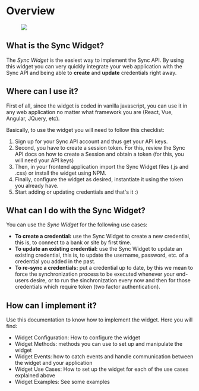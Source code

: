# Overview

<figure class="image">
  <img src="https://drive.google.com/uc?export=view&id=1Ll-fQQodIEnlx9ys0U4hn67y8w_EjNlX"/>
</figure>

## What is the Sync Widget?

The *Sync Widget* is the easiest way to implement the Sync API. By using this widget you can very quickly integrate your web application with the Sync API and being able to **create** and **update** credentials right away.

## Where can I use it?

First of all, since the widget is coded in vanilla javascript, you can use it in any web application no matter what framework you are (React, Vue, Angular, JQuery, etc).

Basically, to use the widget you will need to follow this checklist:

1. Sign up for your Sync API account and thus get your API keys.
2. Second, you have to create a session token. For this, review the Sync API docs on how to create a Session and obtain a token (for this, you will need your API keys)
3. Then, in your frontend application import the Sync Widget files (.js and .css) or install the widget using NPM.
4. Finally, configure the widget as desired, instantiate it using the token you already have.
5. Start adding or updating credentials and that's it :)

## What can I do with the Sync Widget?

You can use the *Sync Widget* for the following use cases:

- **To create a credential:** use the Sync Widget to create a new credential, this is, to connect to a bank or site by first time.
- **To update an existing credential:** use the Sync Widget to update an existing credential, this is, to update the username, password, etc. of a credential you added in the past. 
- **To re-sync a credentials:** put a credential up to date, by this we mean to force the synchronization process to be executed whenever your end-users desire, or to run the sinchronization every now and then for those credentials which require token (two factor authentication).

## How can I implement it?

Use this documentation to know how to implement the widget. Here you will find:

- Widget Configuration: How to configure the widget
- Widget Methods: methods you can use to set up and manipulate the widget
- Widget Events: how to catch events and handle communication between the widget and your application
- Widget Use Cases: How to set up the widget for each of the use cases explained above
- Widget Examples: See some examples
